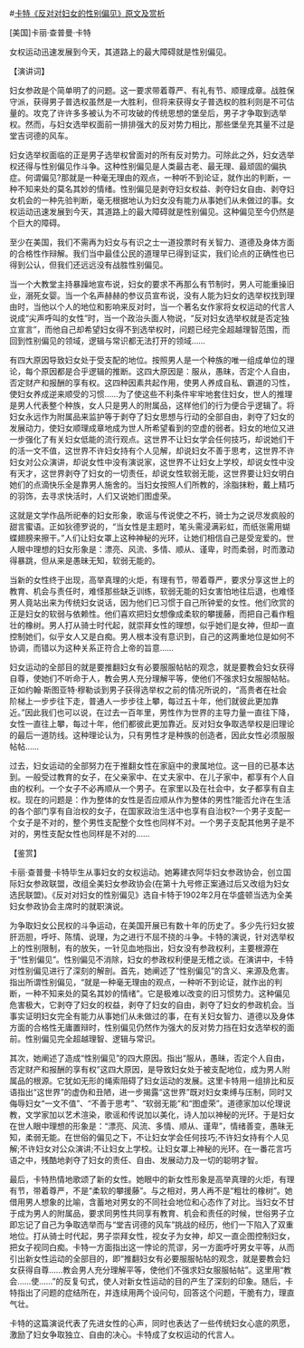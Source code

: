 #[卡特《反对对妇女的性别偏见》原文及赏析](https://www.vrrw.net/wx/14803.html)

[美国]卡丽·查普曼·卡特

女权运动迅速发展到今天，其道路上的最大障碍就是性别偏见。

【演讲词】

妇女参政是个简单明了的问题。这一要求带着尊严、有礼有节、顺理成章。战胜保守派，获得男子普选权虽然是一大胜利，但将来获得女子普选权的胜利则是不可估量的。攻克了许许多多被认为不可攻破的传统思想的堡垒后，男子才争取到选举权。然而，与妇女选举权面前一排排强大的反对势力相比，那些堡垒充其量不过是堂吉诃德的风车。

妇女选举权面临的正是男子选举权曾面对的所有反对势力。可除此之外，妇女选举权还得与性别偏见作斗争。这种性别偏见是人类最古老、最无理、最顽固的偏执症。何谓偏见?那就是一种毫无理由的观点，一种听不到论证，就作出的判断，一种不知来处的莫名其妙的情绪。性别偏见是剥夺妇女权益、剥夺妇女自由、剥夺妇女机会的一种先验判断，毫无根据地认为妇女没有能力从事她们从未做过的事。女权运动迅速发展到今天，其道路上的最大障碍就是性别偏见。这种偏见至今仍然是个巨大的障碍。

至少在美国，我们不需再为妇女与有识之士一道投票时有关智力、道德及身体方面的合格性作辩解。我们当中最佳公民的道理早已得到证实，我们论点的正确性也已得到公认，但我们还远远没有战胜性别偏见。

当一个大教堂主持暴躁地宣布说，妇女的要求不再那么有节制时，男人可能重操旧业，溺死女婴。当一个名声赫赫的参议员宣布说，没有人能为妇女的选举权找到理由时，当他以个人的地位和影响来反对时，当一个著名女作家将女权运动的代言人说成“尖声呼叫的女性”时，当一个政治头面人物说，“反对妇女选举权就是否定独立宣言”，而他自己却希望妇女得不到选举权时，问题已经完全超越理智范围，而回到性别偏见的领域，逻辑与常识都无法打开的领域……

有四大原因导致妇女处于受支配的地位。按照男人是一个种族的唯一组成单位的理论，每个原因都是合乎逻辑的推断。这四大原因是：服从，愚昧，否定个人自由，否定财产和报酬的享有权。这四种因素共起作用，使男人养成自私、霸道的习性，使妇女养成逆来顺受的习惯……为了使这些不利条件牢牢地套住妇女，世人的推理是男人代表整个种族，女人只是男人的附属品，这样他们的行为便合乎逻辑了。将妇女永远作为附属品来监护等于剥夺了妇女思想与行动的全部自由，剥夺了妇女的发展动力，使妇女顺理成章地成为世人所希望看到的空虚的弱者。妇女的地位又进一步强化了有关妇女低能的流行观点。这世界不让妇女学会任何技巧，却说她们干的活一文不值，这世界不许妇女持有个人见解，却说妇女不善于思考，这世界不许妇女对公众演讲，却说女性中没有演说家，这世界不让妇女上学校，却说女性中没有天才，这世界剥夺了妇女的一切责任，却说女性软弱无能，这世界要让妇女明白她们的点滴快乐全是靠男人施舍的。当妇女按照人们所教的，涂脂抹粉，戴上精巧的羽饰，去寻求快活时，人们又说她们图虚荣。

这就是文学作品所祀奉的妇女形象，歌谣与传说使之不朽，骑士为之说尽发疯般的甜言蜜语。正如狄德罗说的，“当女性是主题时，笔头需浸满彩虹，而纸张需用蝴蝶翅膀来擦干。”人们让妇女罩上这种神秘的光环，让她们相信自己是受宠爱的。世人眼中理想的妇女形象是：漂亮、风流、多情、顺从、谨卑，时而柔弱，时而激动得暴跳，但从来是愚昧无知，软弱无能的。

当新的女性终于出现，高举真理的火炬，有理有节，带着尊严，要求分享这世上的教育、机会与责任时，难怪那些缺乏训练，软弱无能的妇女害怕地往后退，也难怪男人竟站出来为传统妇女说话，因为他们已习惯于自己所钟爱的女性。他们欣赏的正是妇女的软弱与依赖性。他们喜欢把妇女想像成柔软的攀援藤，而把自己看作粗壮的橡树。男人打从骑士时代起，就崇拜女性的理想，似乎她们是女神，但却一直控制她们，似乎女人又是白痴。男人根本没有意识到，自己的这两重地位是如何不协调，而错以为这种关系正符合上帝的旨意……

妇女运动的全部目的就是要推翻妇女有必要服服帖帖的观念，就是要教会妇女获得自尊，使她们不听命于人，教会男人充分理解平等，使他们不强求妇女服服帖帖。正如约翰·斯图亚特·穆勒谈到男子获得选举权之前的情况所说的，“高贵者在社会阶梯上一步步往下走，普通人一步步往上攀，每过五十年，他们就彼此更加靠近。”因此我们也可以说，在过去一百年里，男性作为世界的主导力量一直往下降，女性一直往上攀，每过十年，他们都彼此更加靠近。反对妇女争取选举权是旧理论的最后一道防线。这种理论认为，只有男性才是种族的创造者，因此女性必须服服帖帖……

过去，妇女运动的全部努力在于推翻女性在家庭中的隶属地位。这一目的已基本达到。一般受过教育的女子，在父亲家中、在丈夫家中、在儿子家中，都享有个人自由的权利。一个女子不必再顺从一个男子。在家里以及在社会中，女子都享有自主权。现在的问题是：作为整体的女性是否应顺从作为整体的男性?能否允许在生活的各个部门享有自治权的女子，在国家政治生活中也享有自治权?一个男子支配一个女子是不对的，整个男性支配整个女性也同样不对。一个男子支配其他男子是不对的，男性支配女性也同样是不对的……



【鉴赏】

卡丽·查普曼·卡特毕生从事妇女的女权运动。她筹建衣阿华妇女参政协会，创立国际妇女参政联盟，改组全美妇女参政协会(在第十九号修正案通过后又改组为妇女选民联盟)。《反对对妇女的性别偏见》选自卡特于1902年2月在华盛顿当选为全美妇女参政协会主席时的就职演说。

为争取妇女公民权的斗争运动，在美国开展已有数十年的历史了。多少先行妇女披肝沥胆，呼吁、陈情、说理，为之进行不屈不挠的斗争。卡特的演说，针对选举权上的性别限制，有的放矢，一针见血地指出，妇女没有参政权利，主要根源在于“性别偏见”。性别偏见不消除，妇女的参政权利便是无稽之谈。在演讲中，卡特对性别偏见进行了深刻的解剖。首先，她阐述了“性别偏见”的含义、来源及危害。指出所谓性别偏见，“就是一种毫无理由的观点，一种听不到论证，就作出的判断，一种不知来处的莫名其妙的情绪”。它是极难以改变的旧习惯势力。这种偏见危害极大，它剥夺了妇女的权益，剥夺了妇女的自由，剥夺了妇女的参政机会。当事实证明妇女完全有能力从事她们从未做过的事，在有关妇女智力、道德以及身体方面的合格性无庸置辩时，性别偏见仍然作为强大的反对势力挡在妇女选举权的面前。性别偏见完全超越理智、逻辑与常识。

其次，她阐述了造成“性别偏见”的四大原因。指出“服从，愚昧，否定个人自由，否定财产和报酬的享有权”这四大原因，是导致妇女处于被支配地位，成为男人附属品的根源。它犹如无形的绳索阻碍了妇女运动的发展。这里卡特用一组排比和反语指出“这世界”的虚伪和丑陋，进一步揭露“这世界”既对妇女束缚与压制，同时又侮辱妇女“一文不值”、“不善于思考”、“软弱无能”和“图虚荣”。道德家加以伦理说教，文学家加以艺术渲染，歌谣和传说加以美化，诗人加以神秘的光环。于是妇女在世人眼中理想的形象是：“漂亮、风流、多情、顺从、谨卑”，情绪善变，愚昧无知，柔弱无能。在世俗的偏见之下，不让妇女学会任何技巧;不许妇女持有个人见解;不许妇女对公众演讲;不让妇女上学校。让妇女罩上神秘的光环。在一番花言巧语之中，残酷地剥夺了妇女的责任、自由、发展动力及一切的聪明才智。

最后，卡特热情地歌颂了新的女性。她眼中的新女性形象是高举真理的火炬，有理有节，带着尊严，不是“柔软的攀援藤”。与之相对，男人再不是“粗壮的橡树”。她借用男人想象的比喻，含蓄地对男女的不同社会地位和心态作了对比。当妇女不甘于成为男人的附属品，要求同男性共同享有教育、机会和责任的时候，世俗男子立即忘记了自己为争取选举而与“堂吉诃德的风车”挑战的经历，他们一下陷入了双重地位。打从骑士时代起，男子崇拜女性，视女子为女神，却又一直企图控制妇女，把女子视同白痴。卡特一方面指出这一悖论的荒谬，另一方面呼吁男女平等，从而引出新女性运动的全部目的，即“推翻妇女有必要服服帖帖的观念，就是要教会妇女获得自尊……教会男人充分理解平等，使他们不强求妇女服服帖帖”。这里用“教会……使……”的反复句式，使人对新女性运动的目的产生了深刻的印象。随后，卡特指出了问题的症结所在，并连续用两个设问句，回答这个问题，干脆有力，理直气壮。

卡特的这篇演说代表了先进女性的心声，同时也表达了一些传统妇女心底的夙愿，激励了妇女争取独立、自由的决心。卡特成了女权运动的代言人。

